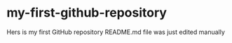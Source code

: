# my-first-github-repository
Hers is my first GitHub repository 
README.md file was just edited  manually
